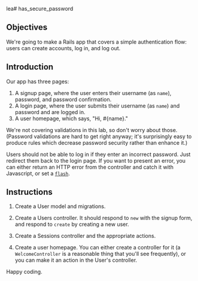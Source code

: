 lea# has_secure_password

## Objectives

We're going to make a Rails app that covers a simple authentication flow: users can create accounts, log in, and log out.

## Introduction

Our app has three pages:
  1. A signup page, where the user enters their username (as `name`), password, and password confirmation.
  2. A login page, where the user submits their username (as `name`) and password and are logged in.
  3. A user homepage, which says, "Hi, #{name}."

We're not covering validations in this lab, so don't worry about those. (Password validations are hard to get right anyway; it's surprisingly easy to produce rules which decrease password security rather than enhance it.)

Users should not be able to log in if they enter an incorrect password. Just redirect them back to the login page. If you want to present an error, you can either return an HTTP error from the controller and catch it with Javascript, or set a [`flash`][flash].

## Instructions

1. Create a User model and migrations.

2. Create a Users controller. It should respond to `new` with the signup form, and respond to `create` by creating a new user.

3. Create a Sessions controller and the appropriate actions.

4. Create a user homepage. You can either create a controller for it (a `WelcomeController` is a reasonable thing that you'll see frequently), or you can make it an action in the User's controller.

Happy coding.

[flash]: http://api.rubyonrails.org/classes/ActionDispatch/Flash.html
